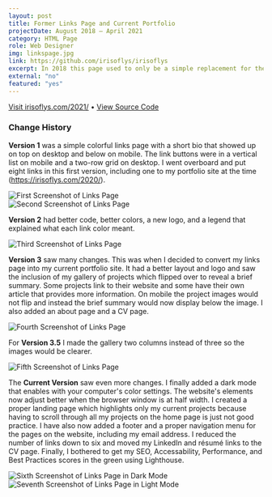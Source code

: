 ```yaml
---
layout: post
title: Former Links Page and Current Portfolio
projectDate: August 2018 – April 2021
category: HTML Page
role: Web Designer
img: linkspage.jpg
link: https://github.com/irisoflys/irisoflys
excerpt: In 2018 this page used to only be a simple replacement for the linktr.ee service as a page of my most important website links, but in 2020 I realized it could be a good minimalist portfolio website. My favorite additions to this version of my portfolio are the flippable project cards and the automatic dark theme.
external: "no"
featured: "yes"
---
```


<p class="caption"><a href="https://irisoflys.com/2021/" target="_blank">Visit irisoflys.com/2021/</a> • <a href="https://github.com/irisoflys/2021" target="_blank">View Source Code</a></p>
<h3>Change History</h3>
<p><strong>Version 1</strong> was a simple colorful links page with a short bio that showed up on top on desktop and below on mobile. The link buttons were in a vertical list on mobile and a two-row grid on desktop. I went overboard and put eight links in this first version, including one to my portfolio site at the time (<a href="https://irisoflys.com/2020/" target="_blank">https://irisoflys.com/2020/</a>).</p>
<img src="https://irisoflys.com/img/linkspage.jpg" alt="First Screenshot of Links Page" class="img-fluid"/>
<br>
<img src="https://irisoflys.com/img/links-page-v1.jpg" alt="Second Screenshot of Links Page" class="img-fluid"/>
<p><strong>Version 2</strong> had better code, better colors, a new logo, and a legend that explained what each link color meant.</p>
<img src="https://irisoflys.com/img/links-page-v2.png" alt="Third Screenshot of Links Page" class="img-fluid"/>
<p><strong>Version 3</strong> saw many changes. This was when I decided to convert my links page into my current portfolio site. It had a better layout and logo and saw the inclusion of my gallery of projects which flipped over to reveal a brief summary. Some projects link to their website and some have their own article that provides more information. On mobile the project images would not flip and instead the brief summary would now display below the image. I also added an about page and a CV page.</p>
<img src="https://irisoflys.com/img/links-page-v3-long-v1.png" alt="Fourth Screenshot of Links Page" class="img-fluid"/>
<p>For <strong>Version 3.5</strong> I made the gallery two columns instead of three so the images would be clearer.</p>
<img src="https://irisoflys.com/img/links-page-v3-long-v2.png" alt="Fifth Screenshot of Links Page" class="img-fluid"/>
<p>The <strong>Current Version</strong> saw even more changes. I finally added a dark mode that enables with your computer's color settings. The website's elements now adjust better when the browser window is at half width. I created a proper landing page which highlights only my current projects because having to scroll through all my projects on the home page is just not good practice. I have also now added a footer and a proper navigation menu for the pages on the website, including my email address. I reduced the number of links down to six and moved my LinkedIn and résumé links to the CV page. Finally, I bothered to get my SEO, Accessability, Performance, and Best Practices scores in the green using Lighthouse.</p>
<img src="https://irisoflys.com/img/links-page-v4-dark.png" alt="Sixth Screenshot of Links Page in Dark Mode" class="img-fluid"/>
<br>
<img src="https://irisoflys.com/img/links-page-v4-light.png" alt="Seventh Screenshot of Links Page in Light Mode" class="img-fluid"/>
